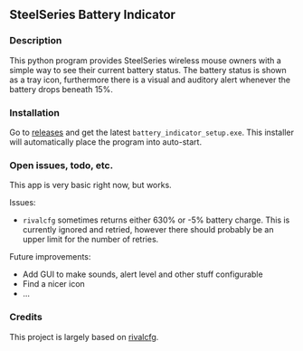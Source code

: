 ## SteelSeries Battery Indicator
### Description
This python program provides SteelSeries wireless mouse owners with a simple way to see their current battery status. The battery status is shown as a tray icon, furthermore there is a visual and auditory alert whenever the battery drops beneath 15%.

### Installation
Go to [releases](https://github.com/nicholasdehnen/ss-battery-indicator/releases) and get the latest `battery_indicator_setup.exe`. This installer will automatically place the program into auto-start.

### Open issues, todo, etc.
This app is very basic right now, but works.

Issues:
- `rivalcfg` sometimes returns either 630% or -5% battery charge.
  This is currently ignored and retried, however there should probably be an upper limit for the number of retries.

Future improvements:
- Add GUI to make sounds, alert level and other stuff configurable
- Find a nicer icon
- ...

### Credits
This project is largely based on [rivalcfg](https://github.com/flozz/rivalcfg).
